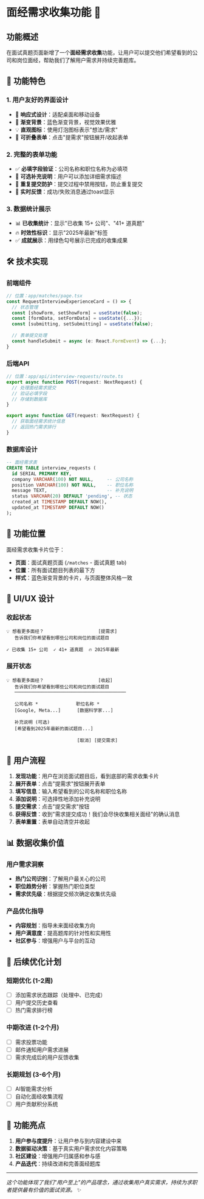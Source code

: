 # 面经需求收集功能 📝

## 功能概述

在面试真题页面新增了一个**面经需求收集**功能，让用户可以提交他们希望看到的公司和岗位面经，帮助我们了解用户需求并持续完善题库。

## 🎯 功能特色

### 1. 用户友好的界面设计
- 📱 **响应式设计**：适配桌面和移动设备
- 🎨 **渐变背景**：蓝色渐变背景，视觉效果优雅
- 💡 **直观图标**：使用灯泡图标表示"想法/需求"
- 🔄 **可折叠表单**：点击"提需求"按钮展开/收起表单

### 2. 完整的表单功能
- ✅ **必填字段验证**：公司名称和职位名称为必填项
- 📝 **可选补充说明**：用户可以添加详细需求描述
- 🚫 **重复提交防护**：提交过程中禁用按钮，防止重复提交
- 💬 **实时反馈**：成功/失败消息通过toast显示

### 3. 数据统计展示
- 📊 **已收集统计**：显示"已收集 15+ 公司"、"41+ 道真题"
- 🔥 **时效性标识**：显示"2025年最新"标签
- ✅ **成就展示**：用绿色勾号展示已完成的收集成果

## 🛠️ 技术实现

### 前端组件
```typescript
// 位置：app/matches/page.tsx
const RequestInterviewExperienceCard = () => {
  // 状态管理
  const [showForm, setShowForm] = useState(false);
  const [formData, setFormData] = useState({...});
  const [submitting, setSubmitting] = useState(false);
  
  // 表单提交处理
  const handleSubmit = async (e: React.FormEvent) => {...};
}
```

### 后端API
```typescript
// 位置：app/api/interview-requests/route.ts
export async function POST(request: NextRequest) {
  // 处理面经需求提交
  // 验证必填字段
  // 存储到数据库
}

export async function GET(request: NextRequest) {
  // 获取面经需求统计信息
  // 返回热门需求排行
}
```

### 数据库设计
```sql
-- 面经需求表
CREATE TABLE interview_requests (
  id SERIAL PRIMARY KEY,
  company VARCHAR(100) NOT NULL,     -- 公司名称
  position VARCHAR(100) NOT NULL,    -- 职位名称
  message TEXT,                      -- 补充说明
  status VARCHAR(20) DEFAULT 'pending', -- 状态
  created_at TIMESTAMP DEFAULT NOW(),
  updated_at TIMESTAMP DEFAULT NOW()
);
```

## 📍 功能位置

面经需求收集卡片位于：
- **页面**：面试真题页面 (`/matches` - 面试真题 tab)
- **位置**：所有面试题目列表的最下方
- **样式**：蓝色渐变背景的卡片，与页面整体风格一致

## 🎨 UI/UX 设计

### 收起状态
```
💡 想看更多面经？                    [提需求]
   告诉我们你希望看到哪些公司和岗位的面试题目

✓ 已收集 15+ 公司  ✓ 41+ 道真题  🔥 2025年最新
```

### 展开状态
```
💡 想看更多面经？                    [收起]
   告诉我们你希望看到哪些公司和岗位的面试题目
   ─────────────────────────────────────────
   
   公司名称 *              职位名称 *
   [Google, Meta...]      [数据科学家...]
   
   补充说明 (可选)
   [希望看到2025年最新的面试题目...]
   
                          [取消] [提交需求]
```

## 🔄 用户流程

1. **发现功能**：用户在浏览面试题目后，看到底部的需求收集卡片
2. **展开表单**：点击"提需求"按钮展开表单
3. **填写信息**：输入希望看到的公司名称和职位名称
4. **添加说明**：可选择性地添加补充说明
5. **提交需求**：点击"提交需求"按钮
6. **获得反馈**：收到"需求提交成功！我们会尽快收集相关面经"的确认消息
7. **表单重置**：表单自动清空并收起

## 📊 数据收集价值

### 用户需求洞察
- **热门公司识别**：了解用户最关心的公司
- **职位趋势分析**：掌握热门职位类型
- **需求优先级**：根据提交频次确定收集优先级

### 产品优化指导
- **内容规划**：指导未来面经收集方向
- **用户满意度**：提高题库的针对性和实用性
- **社区参与**：增强用户与平台的互动

## 🚀 后续优化计划

### 短期优化 (1-2周)
- [ ] 添加需求状态跟踪（处理中、已完成）
- [ ] 用户提交历史查看
- [ ] 热门需求排行榜

### 中期改进 (1-2个月)
- [ ] 需求投票功能
- [ ] 邮件通知用户需求进展
- [ ] 需求完成后的用户反馈收集

### 长期规划 (3-6个月)
- [ ] AI智能需求分析
- [ ] 自动化面经收集流程
- [ ] 用户贡献积分系统

## 🎉 功能亮点

1. **用户参与度提升**：让用户参与到内容建设中来
2. **数据驱动决策**：基于真实用户需求优化内容策略
3. **社区建设**：增强用户归属感和参与感
4. **产品迭代**：持续改进和完善面经题库

---

*这个功能体现了我们"用户至上"的产品理念，通过收集用户真实需求，持续为求职者提供最有价值的面试资源。* ✨ 